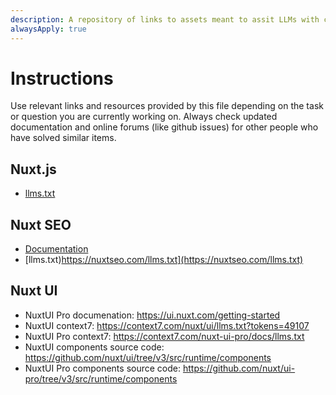 ```yaml
---
description: A repository of links to assets meant to assit LLMs with coding
alwaysApply: true
---
```


# Instructions

Use relevant links and resources provided by this file  depending on the task or question you are currently working on. Always check updated documentation and online forums (like github issues) for other people who have solved similar items.


## Nuxt.js

- [llms.txt](https://nuxt.com/llms-full.txt)

## Nuxt SEO

- [Documentation](https://nuxtseo.com/docs/nuxt-seo/getting-started/introduction)
- [llms.txt)https://nuxtseo.com/llms.txt](https://nuxtseo.com/llms.txt)

## Nuxt UI

- NuxtUI Pro documenation: https://ui.nuxt.com/getting-started
- NuxtUI context7: https://context7.com/nuxt/ui/llms.txt?tokens=49107
- NuxtUI Pro context7: https://context7.com/nuxt-ui-pro/docs/llms.txt
- NuxtUI components source code: https://github.com/nuxt/ui/tree/v3/src/runtime/components
- NuxtUI Pro components source code: https://github.com/nuxt/ui-pro/tree/v3/src/runtime/components